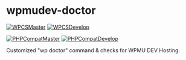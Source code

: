 # wpmudev-doctor

[![WPCSMaster](https://github.com/mrxkon/wpmudev-doctor/workflows/WordPress%20Coding%20Standards%20-%20Master%20Branch/badge.svg)](https://github.com/mrxkon/test-ci/actions) [![WPCSDevelop](https://github.com/mrxkon/wpmudev-doctor/workflows/WordPress%20Coding%20Standards%20-%20Develop%20Branch/badge.svg)](https://github.com/mrxkon/test-ci/actions)

[![PHPCompatMaster](https://github.com/mrxkon/wpmudev-doctor/workflows/PHP%20Compatibility%207.0+%20-%20Master%20Branch/badge.svg)](https://github.com/mrxkon/test-ci/actions) [![PHPCompatDevelop](https://github.com/mrxkon/wpmudev-doctor/workflows/PHP%20Compatibility%207.0+%20-%20Develop%20Branch/badge.svg)](https://github.com/mrxkon/test-ci/actions)

Customized "wp doctor" command & checks for WPMU DEV Hosting.